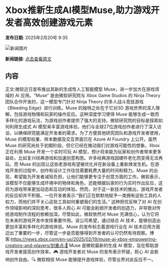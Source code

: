 # ​Xbox推新生成AI模型Muse,助力游戏开发者高效创建游戏元素

**发布日期**: 2025年2月20号 9:35

![新闻图片](https://upload.chinaz.com/2025/0220/6387564082097294195504723.png)

**新闻链接**: [点击查看原文](https://www.aibase.com/zh/news/15537)

## 内容

正文:微软近日宣布推出其新的生成性人工智能模型 Muse，进一步加大在游戏领域的 AI 应用。“Muse” 是由微软研究院与 Xbox Game Studios 的 Ninja Theory 团队合作开发的，这一模型专门针对 Ninja Theory 的多人战斗竞技游戏《Bleeding Edge》进行训练。Muse 的独特之处在于它对3D 游戏世界的深入理解，包括游戏物理和玩家的操作反应。这种深度学习使得 Muse 能够生成一致而多样化的游戏玩法，为游戏创作者提供了强大的支持。微软研究院的目标是探索如何利用生成式 AI 模型来丰富游戏体验，他们与全球27位游戏创作者进行了深入访谈，以确保研究能满足开发者的需求。为了方便其他研究团队和游戏开发者使用，Muse 的模型权重、样本数据及交互界面已在 Azure AI Foundry 上公开。虽然 Muse 的研究尚处于初期阶段，但它已经在推动我们对游戏可能性的想象。Xbox 正在利用 Muse 开发一个实时可玩 AI 模型，预计将来能为玩家和创作者带来更多益处，比如复兴经典游戏和加速创意构思。许多经典游戏因硬件老化而变得无法再玩，而 Muse 的出现让这些老游戏有望被优化并在新设备上重新焕发生机。在游戏开发的过程中，创作和设计工作往往需要耗费大量的时间和精力。Muse 的出现，希望能为开发者减轻负担，让他们能够更专注于创意方面的工作。微软表示，该模型不仅能够生成环境中的物体和角色，还能根据玩家的行为实时作出反应，这将为游戏带来更加动态和互动的体验。然而，对于这一新技术的推出，游戏开发者的反应却并不积极。一位开发者表示:“我们正在默默地赋予一类拥有这些工具的人权力，而他们并不关心这些工具如何重塑我们的生活。” 这种担忧反映了对 AI 在创作领域影响的深刻思考，很多人担心 AI 可能会削弱开发者的创造力，并导致对传统游戏制作流程的依赖加深。尽管如此，微软依然对 Muse 充满信心，认为它将在未来的游戏开发中发挥重要作用。该公司希望，通过结合 AI 技术，能够创造出更加丰富和多样化的游戏体验。Muse 的发布标志着游戏行业在 AI 技术应用方面迈出了重要的一步，尽管这一步是否能够得到开发者的认可仍然有待观察。博客:https://news.xbox.com/en-us/2025/02/19/muse-ai-xbox-empowering-creators-and-players/划重点:🌟 Muse 是微软最新的生成 AI 模型，旨在帮助游戏开发者提高创作效率。🎮 游戏开发者对 Muse 的发布表示怀疑，担心 AI 会影响创作自由。🔍 微软相信 Muse 能够提升游戏体验，尽管业界对此反应不一。
